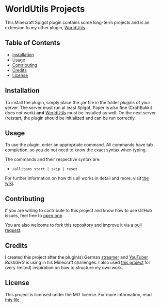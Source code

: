 # WorldUtils Projects

This Minecraft Spigot plugin contains some long-term projects and is an extension to my other
plugin, [WorldUtils](https://github.com/WorldUtils/world-utils).

## Table of Contents

- [Installation](#installation)
- [Usage](#usage)
- [Contributing](#contributing)
- [Credits](#credits)
- [License](#license)

## Installation

To install the plugin, simply place the *.jar* file in the folder *plugins* of your server. The server must run at least
Spigot, Paper is also fine (CraftBukkit does not work) **and** [WorldUtils](https://github.com/WorldUtils/world-utils) must
be installed as well. On the next server (re)start, the plugin should be initialized and can be run correctly.

## Usage

To use the plugin, enter an appropriate command. All commands have tab completion, so you do not need to know the exact
syntax when typing.

The commands and their respective syntax are:

- `/allitems start | skip | reset`

For further information on how this all works in detail and more,
visit [the wiki](https://github.com/WorldUtils/wu-projects/wiki/Usage).

## Contributing

If you are willing to contribute to this project and know how to use GitHub issues, feel free
to [open one](https://github.com/WorldUtils/wu-projects/issues/new/choose).

You are also welcome to fork this repository and improve it via
a [pull request](https://github.com/WorldUtils/wu-projects/compare).

## Credits

I created this project after the plugin(s) German [streamer](https://www.twitch.tv/BastiGHG)
and [YouTuber](https://www.youtube.com/user/kompetenzGHG) *BastiGHG* is using in his Minecraft challenges. I also
used [this project](https://github.com/IlluminatiDreieck/Challenges) for (very limited) inspiration on how to structure
my own work.

## License

This project is licensed under the MIT license. For more information, read [this file](LICENSE.md).
